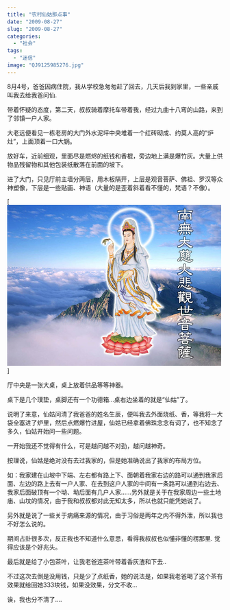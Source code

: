 ```yaml
---
title: "农村仙姑那点事"
date: "2009-08-27"
slug: "2009-08-27"
categories: 
  - "社会"
tags: 
  - "迷信"
image: "QJ9125985276.jpg"
---
```


8月4号，爸爸因病住院，我从学校急匆匆赶了回去，几天后我到家里，一些亲戚叫我去给我爸问仙.

带着怀疑的态度，第二天，叔叔骑着摩托车带着我，经过九曲十八弯的山路，来到了邻镇一户人家。

大老远便看见一栋老房的大门外水泥坪中央堆着一个红砖砌成、约莫人高的“炉灶”，上面顶着一口大锅。

放好车，近前细观，里面尽是燃烬的纸钱和香棍，旁边地上满是爆竹灰。大量上供物品残留物和其他包装纸散落在前面的坡下。

进了大门，只见厅前主墙分两层，用木板隔开，上层是观音菩萨、佛祖、罗汉等众神塑像，下层是一些贴画、神语（大量的是歪着斜着看不懂的，梵语？不像）。

[![](3861243772_0057b15069.jpg)]

厅中央是一张大桌，桌上放着供品等等神器。

桌下是几个璞垫，桌脚还有一个功德箱...桌右边坐着的就是“仙姑”了。

说明了来意，仙姑问清了我爸爸的姓名生辰，便叫我去外面烧纸、香，等我将一大袋全塞进了炉里，然后点燃爆竹进屋，仙姑已经拿着佛珠念念有词了，也不知念了多久，仙姑开始问一些问题。

一开始我还不觉得有什么，可是越问越不对劲，越问越神奇。

按理说，仙姑是绝对没有去过我家的，但是她准确说出了我家的布局方位。

如：我家建在山坡中下端、左右都有路上下、面朝着我家右边的路可以通到我家后面、左边的路上去有一户人家、在去到这户人家的中间有一条路可以通到右边去、我家后面破顶有一个坳、坳后面有几户人家......另外就是关于在我家周边一些土地庙、山坟的情况，由于我和叔叔都对此无知太多，所以也就只能凭她说了。

另外就是说了一些关于病痛来源的情况，由于习俗是两年之内不得外泄，所以我也不好怎么说的。

期间占卦很多次，反正我也不知道什么意思，看得我叔叔也似懂非懂的楞那里. 觉得应该是个好兆头。

最后就是给了小包茶叶，让我老爸连茶叶带着香灰渣和下去..

不过这次去倒是没用钱，只是少了点纸香，她的说法是，如果我老爸喝了这个茶有效果就给回她333块钱，如果没效果，分文不收...

诶，我也分不清了....
